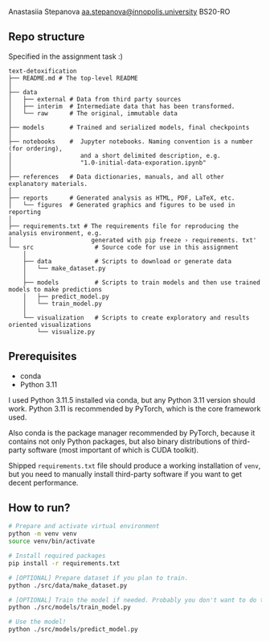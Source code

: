 Anastasiia Stepanova
aa.stepanova@innopolis.university
BS20-RO

## Repo structure

Specified in the assignment task :)

```
text-detoxification
├── README.md # The top-level README
│
├── data 
│   ├── external # Data from third party sources
│   ├── interim  # Intermediate data that has been transformed.
│   └── raw      # The original, immutable data
│
├── models       # Trained and serialized models, final checkpoints
│
├── notebooks    #  Jupyter notebooks. Naming convention is a number (for ordering),
│                   and a short delimited description, e.g.
│                   "1.0-initial-data-exporation.ipynb"            
│ 
├── references   # Data dictionaries, manuals, and all other explanatory materials.
│
├── reports      # Generated analysis as HTML, PDF, LaTeX, etc.
│   └── figures  # Generated graphics and figures to be used in reporting
│
├── requirements.txt # The requirements file for reproducing the analysis environment, e.g.
│                      generated with pip freeze › requirements. txt'
└── src                 # Source code for use in this assignment
    │                 
    ├── data            # Scripts to download or generate data
    │   └── make_dataset.py
    │
    ├── models          # Scripts to train models and then use trained models to make predictions
    │   ├── predict_model.py
    │   └── train_model.py
    │   
    └── visualization   # Scripts to create exploratory and results oriented visualizations
        └── visualize.py
```

## Prerequisites

- conda
- Python 3.11

I used Python 3.11.5 installed via conda, but any Python 3.11 version should work. Python 3.11 is recommended by PyTorch, which is the core framework used.

Also conda is the package manager recommended by PyTorch, because it contains not only Python packages, but also binary distributions of third-party software (most important of which is CUDA toolkit).

Shipped `requirements.txt` file should produce a working installation of `venv`, but you need to manually install third-party software if you want to get decent performance.

## How to run?

```bash
# Prepare and activate virtual environment
python -m venv venv
source venv/bin/activate

# Install required packages
pip install -r requirements.txt

# [OPTIONAL] Prepare dataset if you plan to train.
python ./src/data/make_dataset.py

# [OPTIONAL] Train the model if needed. Probably you don't want to do this, as this requires enormous amount of time.
python ./src/models/train_model.py

# Use the model!
python ./src/models/predict_model.py
```

